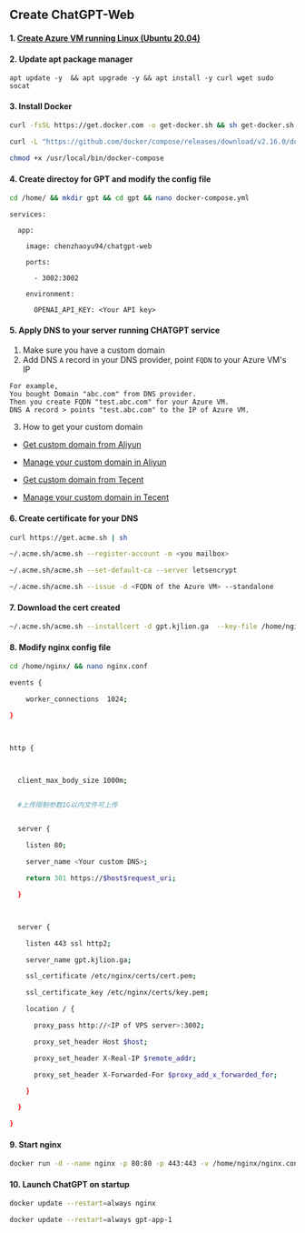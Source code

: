 ## Create ChatGPT-Web
#### 1. [Create Azure VM running Linux (Ubuntu 20.04)](https://learn.microsoft.com/en-us/azure/virtual-machines/windows/quick-create-portal)
#### 2. Update apt package manager
```
apt update -y  && apt upgrade -y && apt install -y curl wget sudo socat
```
#### 3. Install Docker
```sh
curl -fsSL https://get.docker.com -o get-docker.sh && sh get-docker.sh
```
```sh
curl -L "https://github.com/docker/compose/releases/download/v2.16.0/docker-compose-$(uname -s)-$(uname -m)" -o /usr/local/bin/docker-compose
```
```sh
chmod +x /usr/local/bin/docker-compose
```
#### 4. Create directoy for GPT and modify the config file
```sh
cd /home/ && mkdir gpt && cd gpt && nano docker-compose.yml
```
```
services:

  app:

    image: chenzhaoyu94/chatgpt-web

    ports:

      - 3002:3002

    environment:

      OPENAI_API_KEY: <Your API key>
```

#### 5. Apply DNS to your server running CHATGPT service
1. Make sure you have a custom domain
2. Add DNS `A` record in your DNS provider, point `FQDN` to your Azure VM's IP
```
For example,
You bought Domain "abc.com" from DNS provider.
Then you create FQDN "test.abc.com" for your Azure VM.
DNS A record > points "test.abc.com" to the IP of Azure VM.
```
3. How to get your custom domain
* [Get custom domain from Aliyun](https://wanwang.aliyun.com/domain/)

* [Manage your custom domain in Aliyun](https://account.aliyun.com/login/login.htm?oauth_callback=http%3A%2F%2Fdc.console.aliyun.com%2Fnext%2Findex%3Fspm%3D5176.2020520207.recommends.ddomain.606c4c12SpdlTJ#/domain/list/all-domain)

* [Get custom domain from Tecent](https://cloud.tencent.com/act/pro/domain_sales?fromSource=gwzcw.6927084.6927084.6927084&utm_medium=cpc&utm_id=gwzcw.6927084.6927084.6927084&bd_vid=11313871833741623980)

* [Manage your custom domain in Tecent](https://cloud.tencent.com/login?s_url=https%3A%2F%2Fc)

#### 6. Create certificate for your DNS
```sh
curl https://get.acme.sh | sh
```
```sh
~/.acme.sh/acme.sh --register-account -m <you mailbox>
```
```sh
~/.acme.sh/acme.sh --set-default-ca --server letsencrypt
```
```sh
~/.acme.sh/acme.sh --issue -d <FQDN of the Azure VM> --standalone
```
#### 7. Download the cert created
```sh
~/.acme.sh/acme.sh --installcert -d gpt.kjlion.ga  --key-file /home/nginx/certs/key.pem --fullchain-file /home/nginx/certs/cert.pem
```

#### 8. Modify nginx config file
```sh
cd /home/nginx/ && nano nginx.conf
```

```sh
events {

    worker_connections  1024;

}



http {



  client_max_body_size 1000m;  


  #上传限制参数1G以内文件可上传


  server {

    listen 80;

    server_name <Your custom DNS>;

    return 301 https://$host$request_uri;

  }



  server {

    listen 443 ssl http2;

    server_name gpt.kjlion.ga;

    ssl_certificate /etc/nginx/certs/cert.pem;

    ssl_certificate_key /etc/nginx/certs/key.pem;

    location / {

      proxy_pass http://<IP of VPS server>:3002;

      proxy_set_header Host $host;

      proxy_set_header X-Real-IP $remote_addr;

      proxy_set_header X-Forwarded-For $proxy_add_x_forwarded_for;

    }

  }

}
```

#### 9. Start nginx
```sh
docker run -d --name nginx -p 80:80 -p 443:443 -v /home/nginx/nginx.conf:/etc/nginx/nginx.conf -v /home/nginx/certs:/etc/nginx/certs -v /home/nginx/html:/usr/share/nginx/html nginx:latest
```

#### 10. Launch ChatGPT on startup
```sh
docker update --restart=always nginx
```
```sh
docker update --restart=always gpt-app-1
```
